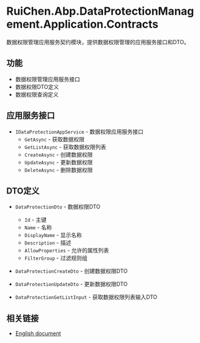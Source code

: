# RuiChen.Abp.DataProtectionManagement.Application.Contracts

数据权限管理应用服务契约模块，提供数据权限管理的应用服务接口和DTO。

## 功能

* 数据权限管理应用服务接口
* 数据权限DTO定义
* 数据权限查询定义

## 应用服务接口

* `IDataProtectionAppService` - 数据权限应用服务接口
  * `GetAsync` - 获取数据权限
  * `GetListAsync` - 获取数据权限列表
  * `CreateAsync` - 创建数据权限
  * `UpdateAsync` - 更新数据权限
  * `DeleteAsync` - 删除数据权限

## DTO定义

* `DataProtectionDto` - 数据权限DTO
  * `Id` - 主键
  * `Name` - 名称
  * `DisplayName` - 显示名称
  * `Description` - 描述
  * `AllowProperties` - 允许的属性列表
  * `FilterGroup` - 过滤规则组

* `DataProtectionCreateDto` - 创建数据权限DTO
* `DataProtectionUpdateDto` - 更新数据权限DTO
* `DataProtectionGetListInput` - 获取数据权限列表输入DTO

## 相关链接

* [English document](./README.EN.md)
